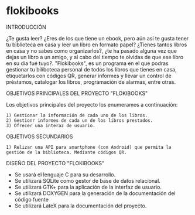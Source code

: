 ﻿flokibooks
==========



INTRODUCCIÓN 

¿Te gusta leer? ¿Eres de los que tiene un ebook, pero aún así te gusta tener tu biblioteca en casa y leer un libro en formato papel? ¿Tienes tantos libros en casa y no sabes como organizarlos?, ¿te ha pasado alguna vez que dejas un libro a un amigo, y al cabo del tiempo te olvidas de que ese libro en su día fué tuyo?. "Flokibooks", es un programa en el que podras gestionar tu biliboteca personal de todos los libros que tienes en casa, etiquetarlos con códigos QR, generar informes y llevar un control de préstamos, catalogar los libros, programación de alarmas, entre otras. 



OBJETIVOS PRINCIPALES DEL PROYECTO "FLOKIBOOKS"

 Los objetivos principales del proyecto los enumeramos a continuación:

    1) Gestionar la información de cada uno de los libros.
    2) Gestionr informes de cada un de los libros prestados.
    3) Ofrecer una interaz de usuario.

OBJETIVOS SECUNDARIOS

    1) Relizar una API para smartphone (con Android) que permita la gestión de la biblioteca. Mediante códigos QR.
    




DISEÑO DEL PROYECTO "FLOKIBOOKS"

 - Se usará el lenguaje C para su desarrollo.
 - Se utilizará SQLite como gestor de base de datos relacional.
 - Se utilizará GTK+ para la aplicación de la interfaz de usuario.
 - Se utilizará DOXYGEN para la generación de la documentación del código fuente
 - Se utilizará LateX para la documentación del proyecto.
    

